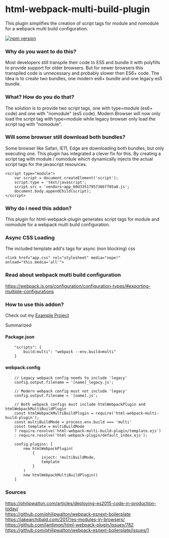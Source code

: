 # html-webpack-multi-build-plugin

This plugin simplifies the creation of script tags for module and nomodule for a webpack multi build configuration.

[![npm version](https://badge.fury.io/js/html-webpack-multi-build-plugin.svg)](http://badge.fury.io/js/html-webpack-multi-build-plugin)

### Why do you want to do this?

Most developers still transpile their code to ES5 and bundle it with polyfills to provide support for older browsers.
But for newer browsers this transpiled code is unnecessary and probably slower then ES6+ code.
The Idea is to create two bundles, one modern es6+ bundle and one legacy es5 bundle.

### What? How do you do that?
The solution is to provide two script tags, one with type=module (es6+ code) and one with "nomodule" (es5 code).
Modern Browser will now only load the script tag with type=module while legacy browser only load the script tag with "nomodule".

### Will some browser still download both bundles?

Some browser like Safari, IE11, Edge are downloading both bundles, but only executing one. 
This plugin has integrated a clever fix for this.
By creating a script tag with module / nomodule which dynamically injects the actual script tags for the javascript resources.

```
<script type="module">
    var script = document.createElement('script');
    script.type = 'text/javascript';
    script.src = 'vendors~app_60d33517957366ff05a8.js';
    document.body.appendChild(script);
</script>
```

### Why do i need this addon?
This plugin for html-webpack-plugin generates script tags for module and nomodule for a webpack multi build configuration.

### Async CSS Loading
The included template add's tags for async (non blocking) css
```
<link href="app.css" rel="stylesheet" media="nope!" onload="this.media='all'">
```

### Read about webpack multi build configuration
https://webpack.js.org/configuration/configuration-types/#exporting-multiple-configurations

### How to use this addon?

Check out my [Example Project](https://github.com/firsttris/html-webpack-multi-build-plugin/tree/master/example)

Summarized

#### Package.json
```
    "scripts": {
        build:multi": "webpack --env.build=multi"
    }
```

#### webpack.config
```  
    // Legacy webpack config needs to include 'legacy' 
    config.output.filename = '[name]_legacy.js';

    // Modern webpack config must not include 'legacy'
    config.output.filename = '[name].js';

    // Both webpack configs must include htmlWebpackPlugin and htmlWebpackMultiBuildPlugin
    const htmlWebpackMultiBuildPlugin = require('html-webpack-multi-build-plugin');
    const multiBuildMode = process.env.build === 'multi'
    const template = multiBuildMode 
    ? require.resolve('html-webpack-multi-build-plugin/template.ejs') 
    : require.resolve('html-webpack-plugin/default_index.ejs');
    
    config.plugins: [
        new htmlWebpackPlugin(
            {
                inject: !multiBuildMode,
                template
            }
        )
        new htmlWebpackMultiBuildPlugin()
    ]
```


### Sources

https://philipwalton.com/articles/deploying-es2015-code-in-production-today/    
https://github.com/philipwalton/webpack-esnext-boilerplate    
https://jakearchibald.com/2017/es-modules-in-browsers/    
https://github.com/jantimon/html-webpack-plugin/issues/782    
https://github.com/philipwalton/webpack-esnext-boilerplate/issues/1